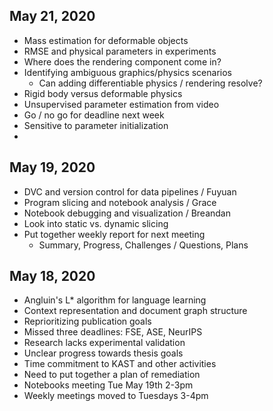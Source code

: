 ## May 21, 2020

- Mass estimation for deformable objects
- RMSE and physical parameters in experiments
- Where does the rendering component come in?
- Identifying ambiguous graphics/physics scenarios
  - Can adding differentiable physics / rendering resolve?
- Rigid body versus deformable physics
- Unsupervised parameter estimation from video
- Go / no go for deadline next week
- Sensitive to parameter initialization
-
## May 19, 2020

- DVC and version control for data pipelines / Fuyuan
- Program slicing and notebook analysis / Grace
- Notebook debugging and visualization / Breandan
- Look into static vs. dynamic slicing
- Put together weekly report for next meeting
  - Summary, Progress, Challenges / Questions, Plans

## May 18, 2020

- Angluin's L* algorithm for language learning
- Context representation and document graph structure
- Reprioritizing publication goals
- Missed three deadlines: FSE, ASE, NeurIPS
- Research lacks experimental validation
- Unclear progress towards thesis goals
- Time commitment to KAST and other activities
- Need to put together a plan of remediation
- Notebooks meeting Tue May 19th 2-3pm
- Weekly meetings moved to Tuesdays 3-4pm